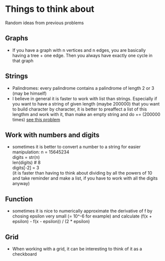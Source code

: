 # Things to think about
Random ideas from previous problems


## Graphs
* If you have a graph with n vertices and n edges, you are basically having a tree + one edge. Then you always have exactly one cycle in that graph

## Strings
* Palindromes: every palindrome contains a palindrome of length 2 or 3 (may be himself)
* I believe in general it is faster to work with list than strings. Especially if you want to have a string of given length (maybe 200000) that you want to build character by character, it is better to preaffect a list of this lengthm and work with it, than make an empty string and do += (200000 times)  [see this problem](https://codeforces.com/contest/1503/problem/A)

## Work with numbers and digits
* sometimes it is better to convert a number to a string for easier manipulation:
n = 15645234 <br>
digits = str(n) <br>
len(digits) # 8 <br>
digits[-2] = 3 <br>
(it is faster than having to think about dividing by all the powers of 10 and take reminder and make a list, if you have to work with all the digits anyway)

## Function
* sometimes it is nice to numerically approximate the derivative of f
by chosing epsilon very small (= 10^-6 for example) 
and calculate (f(x + epsilon) - f(x - epsilon)) / (2 * epsilon)

## Grid
* When working with a grid, it can be interesting to think of it as a checkboard

